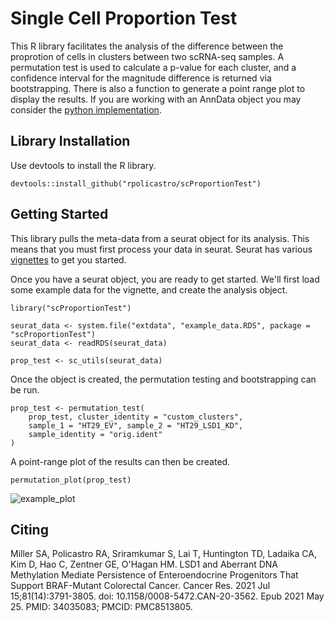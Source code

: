 # Single Cell Proportion Test

This R library facilitates the analysis of the difference between the proprotion of cells
in clusters between two scRNA-seq samples.
A permutation test is used to calculate a p-value for each cluster,
and a confidence interval for the magnitude difference is returned via bootstrapping.
There is also a function to generate a point range plot to display the results. If you 
are working with an AnnData object you may consider the 
[python implementation](https://github.com/SamuelAMiller1/py-scProportionTest/tree/main).

## Library Installation

Use devtools to install the R library.

```
devtools::install_github("rpolicastro/scProportionTest")
```

## Getting Started

This library pulls the meta-data from a seurat object for its analysis.
This means that you must first process your data in seurat.
Seurat has various [vignettes](https://satijalab.org/seurat/vignettes.html) to get you started.

Once you have a seurat object, you are ready to get started.
We'll first load some example data for the vignette, and create the analysis object.

```
library("scProportionTest")

seurat_data <- system.file("extdata", "example_data.RDS", package = "scProportionTest")
seurat_data <- readRDS(seurat_data)

prop_test <- sc_utils(seurat_data)
```

Once the object is created, the permutation testing and bootstrapping can be run.

```
prop_test <- permutation_test(
	prop_test, cluster_identity = "custom_clusters",
	sample_1 = "HT29_EV", sample_2 = "HT29_LSD1_KD",
	sample_identity = "orig.ident"
)
```

A point-range plot of the results can then be created.

```
permutation_plot(prop_test)
```

![example_plot](inst/images/example_plot.png)

## Citing

Miller SA, Policastro RA, Sriramkumar S, Lai T, Huntington TD, Ladaika CA, Kim D, Hao C, Zentner GE, O'Hagan HM. LSD1 and Aberrant DNA Methylation Mediate Persistence of Enteroendocrine Progenitors That Support BRAF-Mutant Colorectal Cancer. Cancer Res. 2021 Jul 15;81(14):3791-3805. doi: 10.1158/0008-5472.CAN-20-3562. Epub 2021 May 25. PMID: 34035083; PMCID: PMC8513805.
